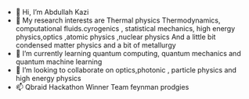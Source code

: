 - 👋 Hi, I’m Abdullah Kazi
- 👀 My research interests are Thermal physics
Thermodynamics, computational fluids.cyrogenics , statistical mechanics, high energy physics,optics ,atomic physics ,nuclear physics 
And a little bit condensed matter physics and a bit of metallurgy
- 🌱 I’m currently learning quantum computing, quantum mechanics and quantum machine learning 
- 💞️ I’m looking to collaborate on optics,photonic , particle physics and high energy physics 
- 📫 Qbraid Hackathon Winner Team feynman prodgies

<!---
AbdullahKazi500/AbdullahKazi500 is a ✨ special ✨ repository because its `README.md` (this file) appears on your GitHub profile.
You can click the Preview link to take a look at your changes.
--->
